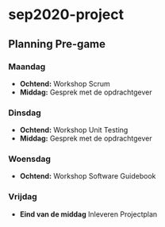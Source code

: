 # sep2020-project

## Planning Pre-game 

### Maandag

- **Ochtend:** Workshop Scrum
- **Middag:** Gesprek met de opdrachtgever


### Dinsdag

- **Ochtend:** Workshop Unit Testing
- **Middag:** Gesprek met de opdrachtgever

### Woensdag

- **Ochtend:** Workshop Software Guidebook

### Vrijdag

- **Eind van de middag** Inleveren Projectplan

